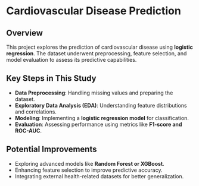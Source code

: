# Cardiovascular Disease Prediction

## Overview  
This project explores the prediction of cardiovascular disease using **logistic regression**. The dataset underwent preprocessing, feature selection, and model evaluation to assess its predictive capabilities.  

## Key Steps in This Study  
- **Data Preprocessing**: Handling missing values and preparing the dataset.  
- **Exploratory Data Analysis (EDA)**: Understanding feature distributions and correlations.  
- **Modeling**: Implementing a **logistic regression model** for classification.  
- **Evaluation**: Assessing performance using metrics like **F1-score and ROC-AUC**.  

## Potential Improvements  
- Exploring advanced models like **Random Forest or XGBoost**.  
- Enhancing feature selection to improve predictive accuracy.  
- Integrating external health-related datasets for better generalization.  
